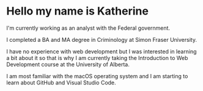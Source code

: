 # Hello my name is Katherine

I'm currently working as an analyst with the Federal government.

I completed a BA and MA degree in Criminology at Simon Fraser University. 

I have no experience with web development but I was interested in learning a bit about it so that is why I am currently taking the Introduction to Web Development course at the University of Alberta. 

I am most familiar with the macOS operating system and I am starting to learn about GitHub and Visual Studio Code.